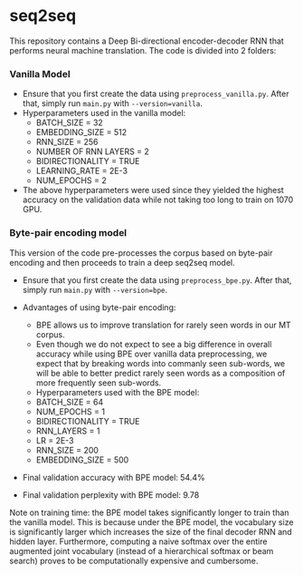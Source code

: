 # seq2seq

This repository contains a Deep Bi-directional encoder-decoder RNN that performs neural machine translation. The code is divided into 2 folders:
### Vanilla Model
- Ensure that you first create the data using `preprocess_vanilla.py`. After that, simply run `main.py` with `--version=vanilla`. 
- Hyperparameters used in the vanilla model: 
  - BATCH_SIZE = 32
  - EMBEDDING_SIZE = 512
  - RNN_SIZE = 256
  - NUMBER OF RNN LAYERS = 2
  - BIDIRECTIONALITY = TRUE
  - LEARNING_RATE = 2E-3
  - NUM_EPOCHS = 2
 - The above hyperparameters were used since they yielded the highest accuracy on the validation data while not taking too long to train on 1070 GPU.
 
 ### Byte-pair encoding model
 This version of the code pre-processes the corpus based on byte-pair encoding and then proceeds to train a deep seq2seq model. 
 - Ensure that you first create the data using `preprocess_bpe.py`. After that, simply run `main.py` with `--version=bpe`. 
 - Advantages of using byte-pair encoding: 
   - BPE allows us to improve translation for rarely seen words in our MT corpus. 
   - Even though we do not expect to see a big difference in overall accuracy while using BPE over vanilla data preprocessing, we expect that by breaking words into commanly seen sub-words, we will be able to better predict rarely seen words as a composition of more frequently seen sub-words. 
   - Hyperparameters used with the BPE model:
    - BATCH_SIZE = 64
    - NUM_EPOCHS = 1
    - BIDIRECTIONALITY = TRUE
    - RNN_LAYERS = 1
    - LR = 2E-3
    - RNN_SIZE = 200
    - EMBEDDING_SIZE = 500
 
 - Final validation accuracy with BPE model: 54.4%
 - Final validation perplexity with BPE model: 9.78
 
Note on training time: the BPE model takes significantly longer to train than the vanilla model. This is because under the BPE model, the vocabulary size is significantly larger which increases the size of the final decoder RNN and hidden layer. Furthermore, computing a naive softmax over the entire augmented joint vocabulary (instead of a hierarchical softmax or beam search) proves to be computationally expensive and cumbersome. 


